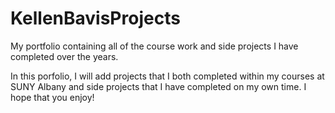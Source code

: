 # KellenBavisProjects
My portfolio containing all of the course work and side projects I have completed over the years.

In this porfolio, I will add projects that I both completed within my courses at SUNY Albany and side projects that I have completed on my own time.
I hope that you enjoy!
